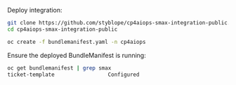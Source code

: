 Deploy integration:
```bash
git clone https://github.com/styblope/cp4aiops-smax-integration-public.git
cd cp4aiops-smax-integration-public

oc create -f bundlemanifest.yaml -n cp4aiops
```

Ensure the deployed BundleManifest is running:
```bash
oc get bundlemanifest | grep smax
ticket-template                 Configured
```
